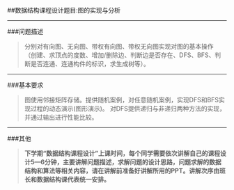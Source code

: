##数据结构课程设计题目:图的实现与分析

----

###问题描述

>分别对有向图、无向图、带权有向图、带权无向图实现对图的基本操作
（创建、求顶点的度数、增加/删除边、判断边是否存在、DFS、BFS、判断是否连通、连通构件的标识，求生成树等）。

----

###基本要求

>图使用邻接矩阵存储。提供随机案例，对任意随机案例，实现DFS和BFS实现过程的动态演示(图形演示)。
对DFS提供递归与非递归两种方法的实现，并通过输出进行性能比较。

----

###其他

>**下学期“数据结构课程设计”上课时间，每个同学需要依次讲解自己的课程设计5—6分钟，主要讲解问题描述，求解问题的设计思路，问题求解的数据结构和算法等相关内容，请在讲解前准备好讲解所用的PPT。讲解次序由班长和数据结构课代表统一安排。**